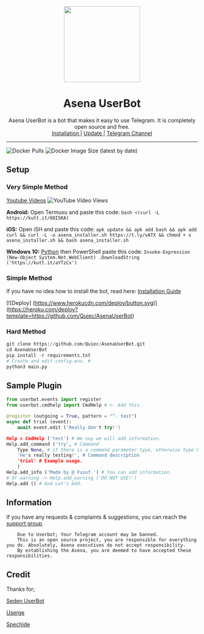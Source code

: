 <div align = "center">
  <img src = "https://i.imgyukle.com/2020/05/29/yBpJsP.jpg" width = "200" height = "200">
  <h1> Asena UserBot </h1>
</div>
<p align = "center">
    Asena UserBot is a bot that makes it easy to use Telegram. It is completely open source and free.
    <br>
        <a href="https://github.com/quiec/AsenaUserBot/blob/master/README.md#installation"> Installation </a> |
        <a href="https://github.com/Quiec/AsenaUserBot/wiki/G%C3%BCncelleme"> Update </a> |
        <a href="https://t.me/AsenaUserBot"> Telegram Channel </a>
    <br>
</p>

----
![Docker Pulls](https://img.shields.io/docker/pulls/fusuf/asenauserbot?style=flat-square) ![Docker Image Size (latest by date)](https://img.shields.io/docker/image-size/fusuf/asenauserbot?style=flat-square)
## Setup
### Very Simple Method
[Youtube Videos](https://www.youtube.com/watch?v=mUUQ53TYqI0) ![YouTube Video Views](https://img.shields.io/youtube/views/mUUQ53TYqI0?style=flat-square)

**Android:** Open Termuxu and paste this code: `bash <(curl -L https://kutt.it/88I5KA)`

**iOS:** Open iSH and paste this code: `apk update && apk add bash && apk add curl && curl -L -o asena_installer.sh https://t.ly/vATX && chmod + x asena_installer.sh && bash asena_installer.sh`

**Windows 10:** [Python](https://www.microsoft.com/en-us/p/python-38/9mssztt1n39l#activetab=pivot:overviewtab) then PowerShell paste this code: `Invoke-Expression (New-Object System.Net.WebClient) .DownloadString ('https://kutt.it/aYTzCx') `

### Simple Method
If you have no idea how to install the bot, read here: [Installation Guide](https://github.com/Quiec/AsenaUserBot/wiki/Setup/)

[![Deploy] (https://www.herokucdn.com/deploy/button.svg)] (https://heroku.com/deploy?template=https://github.com/Quiec/AsenaUserBot)
### Hard Method
``` python
git clone https://github.com/Quiec/AsenaUserBot.git
cd AsenaUserBot
pip install -r requirements.txt
# Create and edit config.env. #
python3 main.py
```

## Sample Plugin
```python
from userbot.events import register
from userbot.cmdhelp import CmdHelp # <- Add this.

@register (outgoing = True, pattern = "^. test")
async def trial (event):
    await event.edit ('Really don't try!')

Help = CmdHelp ('test') # We say we will add information.
Help.add_command ('try', # Command
    Type None, # if there is a command parameter type, otherwise type None
    'He's really testing!', # Command description
    'trial' # Example usage.
    )
Help.add_info ('Made by @ Fusuf.') # You can add information.
# Or warning -> Help.add_warning ('DO NOT USE!')
Help.add () # And Let's Add.
```

## Information
If you have any requests & complaints & suggestions, you can reach the [support group](https://t.me/AsenaSupport).

```
    Due to Userbot; Your Telegram account may be banned.
    This is an open source project, you are responsible for everything you do. Absolutely, Asena executives do not accept responsibility.
    By establishing the Asena, you are deemed to have accepted these responsibilities.
```

## Credit
Thanks for;

[Seden UserBot](https://github.com/TeamDerUntergang/Telegram-UserBot)

[Userge](https://github.com/UsergeTeam/Userge)

[Spechide](https://github.com/Spechide)
